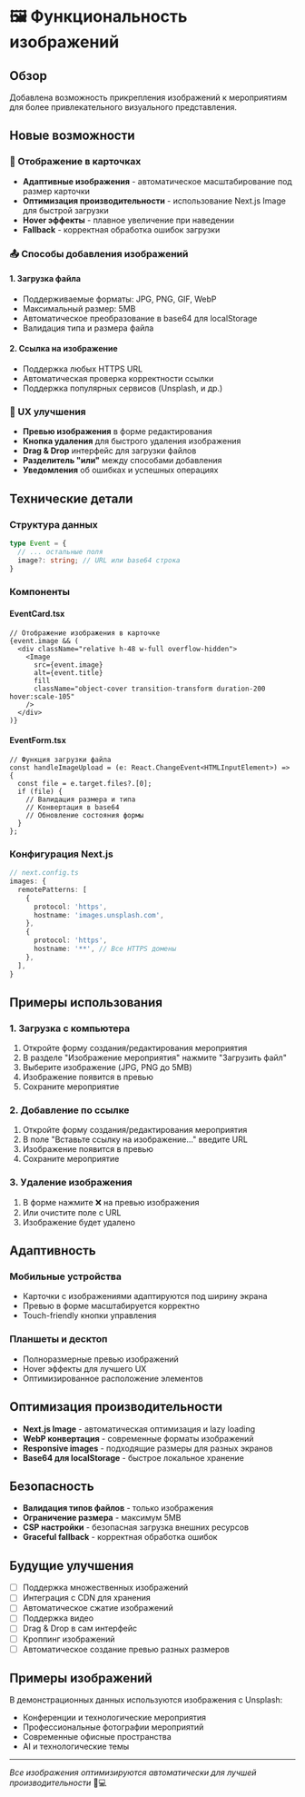 # 🖼️ Функциональность изображений

## Обзор

Добавлена возможность прикрепления изображений к мероприятиям для более привлекательного визуального представления.

## Новые возможности

### 🎨 Отображение в карточках
- **Адаптивные изображения** - автоматическое масштабирование под размер карточки
- **Оптимизация производительности** - использование Next.js Image для быстрой загрузки
- **Hover эффекты** - плавное увеличение при наведении
- **Fallback** - корректная обработка ошибок загрузки

### 📤 Способы добавления изображений

#### 1. Загрузка файла
- Поддерживаемые форматы: JPG, PNG, GIF, WebP
- Максимальный размер: 5MB
- Автоматическое преобразование в base64 для localStorage
- Валидация типа и размера файла

#### 2. Ссылка на изображение
- Поддержка любых HTTPS URL
- Автоматическая проверка корректности ссылки
- Поддержка популярных сервисов (Unsplash, и др.)

### 🎯 UX улучшения
- **Превью изображения** в форме редактирования
- **Кнопка удаления** для быстрого удаления изображения
- **Drag & Drop** интерфейс для загрузки файлов
- **Разделитель "или"** между способами добавления
- **Уведомления** об ошибках и успешных операциях

## Технические детали

### Структура данных
```typescript
type Event = {
  // ... остальные поля
  image?: string; // URL или base64 строка
}
```

### Компоненты

#### EventCard.tsx
```tsx
// Отображение изображения в карточке
{event.image && (
  <div className="relative h-48 w-full overflow-hidden">
    <Image
      src={event.image}
      alt={event.title}
      fill
      className="object-cover transition-transform duration-200 hover:scale-105"
    />
  </div>
)}
```

#### EventForm.tsx
```tsx
// Функция загрузки файла
const handleImageUpload = (e: React.ChangeEvent<HTMLInputElement>) => {
  const file = e.target.files?.[0];
  if (file) {
    // Валидация размера и типа
    // Конвертация в base64
    // Обновление состояния формы
  }
};
```

### Конфигурация Next.js
```typescript
// next.config.ts
images: {
  remotePatterns: [
    {
      protocol: 'https',
      hostname: 'images.unsplash.com',
    },
    {
      protocol: 'https', 
      hostname: '**', // Все HTTPS домены
    },
  ],
}
```

## Примеры использования

### 1. Загрузка с компьютера
1. Откройте форму создания/редактирования мероприятия
2. В разделе "Изображение мероприятия" нажмите "Загрузить файл"
3. Выберите изображение (JPG, PNG до 5MB)
4. Изображение появится в превью
5. Сохраните мероприятие

### 2. Добавление по ссылке
1. Откройте форму создания/редактирования мероприятия
2. В поле "Вставьте ссылку на изображение..." введите URL
3. Изображение появится в превью
4. Сохраните мероприятие

### 3. Удаление изображения
1. В форме нажмите ❌ на превью изображения
2. Или очистите поле с URL
3. Изображение будет удалено

## Адаптивность

### Мобильные устройства
- Карточки с изображениями адаптируются под ширину экрана
- Превью в форме масштабируется корректно
- Touch-friendly кнопки управления

### Планшеты и десктоп
- Полноразмерные превью изображений
- Hover эффекты для лучшего UX
- Оптимизированное расположение элементов

## Оптимизация производительности

- **Next.js Image** - автоматическая оптимизация и lazy loading
- **WebP конвертация** - современные форматы изображений
- **Responsive images** - подходящие размеры для разных экранов
- **Base64 для localStorage** - быстрое локальное хранение

## Безопасность

- **Валидация типов файлов** - только изображения
- **Ограничение размера** - максимум 5MB
- **CSP настройки** - безопасная загрузка внешних ресурсов
- **Graceful fallback** - корректная обработка ошибок

## Будущие улучшения

- [ ] Поддержка множественных изображений
- [ ] Интеграция с CDN для хранения
- [ ] Автоматическое сжатие изображений
- [ ] Поддержка видео
- [ ] Drag & Drop в сам интерфейс
- [ ] Кроппинг изображений
- [ ] Автоматическое создание превью разных размеров

## Примеры изображений

В демонстрационных данных используются изображения с Unsplash:
- Конференции и технологические мероприятия
- Профессиональные фотографии мероприятий
- Современные офисные пространства
- AI и технологические темы

---

*Все изображения оптимизируются автоматически для лучшей производительности* 📱💻 